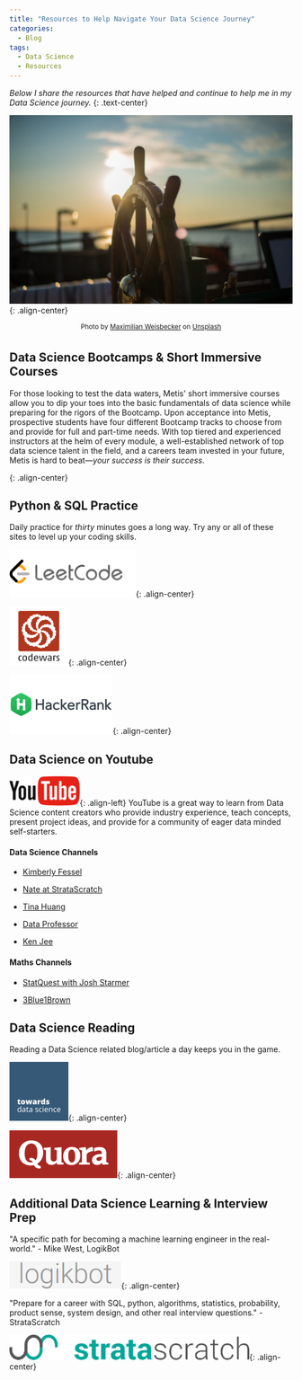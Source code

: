 ```yaml
---
title: "Resources to Help Navigate Your Data Science Journey"
categories:
  - Blog
tags:
  - Data Science
  - Resources
---
```

*Below I share the resources that have helped and continue to help me in my Data Science journey.*
{: .text-center}

![image-center](/assets/images/jump_start/sailing.jpg){: .align-center}
<center><sup>Photo by <a href="https://unsplash.com/@maxweisbecker?utm_source=unsplash&utm_medium=referral&utm_content=creditCopyText">Maximilian Weisbecker</a> on <a href="https://unsplash.com/?utm_source=unsplash&utm_medium=referral&utm_content=creditCopyText">Unsplash</a></sup></center>  

## Data Science Bootcamps & Short Immersive Courses  

For those looking to test the data waters, Metis' short immersive courses allow you to dip your toes into the basic fundamentals of data science while preparing for the rigors of the Bootcamp. Upon acceptance into Metis, prospective students have four different Bootcamp tracks to choose from and provide for full and part-time needs. With top tiered and experienced instructors at the helm of every module, a well-established network of top data science talent in the field, and a careers team invested in your future, Metis is hard to beat—*your success is their success*.  

![<img src="/assets/images/metis.png">](https://www.thisismetis.com/){: .align-center}  

## Python & SQL Practice  

Daily practice for *thirty* minutes goes a long way. Try any or all of these sites to level up your coding skills.

[<img src="/assets/images/jump_start/leetcode.png">](https://leetcode.com/){: .align-center}  

[<img src="/assets/images/jump_start/codewars.png">](https://www.codewars.com/){: .align-center}  

[<img src="/assets/images/jump_start/hackerrank.png">](https://www.hackerrank.com/){: .align-center}  

## Data Science on Youtube

![image-left](/assets/images/jump_start/youtube.png){: .align-left} YouTube is a great way to learn from Data Science content creators who provide industry experience, teach concepts, present project ideas, and provide for a community of eager data minded self-starters. 

#### Data Science Channels 

- [Kimberly Fessel](https://www.youtube.com/c/kimberlyfessel)

- [Nate at StrataScratch](https://www.youtube.com/channel/UCW8Ews7tdKKkBT6GdtQaXvQ)

- [Tina Huang](https://www.youtube.com/c/TinaHuang1)

- [Data Professor](https://www.youtube.com/c/DataProfessor)

- [Ken Jee](https://www.youtube.com/c/KenJee1) 

#### Maths Channels 

- [StatQuest with Josh Starmer](https://www.youtube.com/c/joshstarmer)

- [3Blue1Brown](https://www.youtube.com/c/3blue1brown)  

## Data Science Reading  

Reading a Data Science related blog/article a day keeps you in the game.  

[<img src="/assets/images/jump_start/tds.png">](https://towardsdatascience.com/){: .align-center}  

[<img src="/assets/images/jump_start/quora.png">](https://www.quora.com/){: .align-center}  

## Additional Data Science Learning & Interview Prep  

"A specific path for becoming a machine learning engineer in the real-world." - Mike West, LogikBot  

[<img src="/assets/images/jump_start/logikbot.png">](https://www.logikbot.com/){: .align-center}  

"Prepare for a career with SQL, python, algorithms, statistics, probability, product sense, system design, and other real interview questions." - StrataScratch  

[<img src="/assets/images/jump_start/stratascratch.png">](https://www.stratascratch.com/){: .align-center}  
